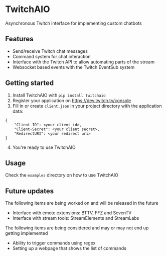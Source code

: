 # TwitchAIO
Asynchronous Twitch interface for implementing custom chatbots

## Features
- Send/receive Twitch chat messages
- Command system for chat interaction
- Interface with the Twitch API to allow automating parts of the stream
- Websocket based events with the Twitch EventSub system

## Getting started
1. Install TwitchAIO with 
``` pip install twitchaio ```
2. Register your application on https://dev.twitch.tv/console
3. Fill in or create `client.json` in your project directory with the application data:
```
{ 
    "Client-ID": <your client id>,
    "Client-Secret": <your client secret>,
    "RedirectURI": <your redirect uri>
}
```
4. You're ready to use TwitchAIO

## Usage
Check the `examples` directory on how to use TwitchAIO

## Future updates
The following items are being worked on and will be released in the future
- Interface with emote extensions: BTTV, FFZ and SevenTV
- Interface with stream tools: StreamElements and StreamLabs

The following items are being considered and may or may not end up getting implemented
- Ability to trigger commands using regex
- Setting up a webpage that shows the list of commands
